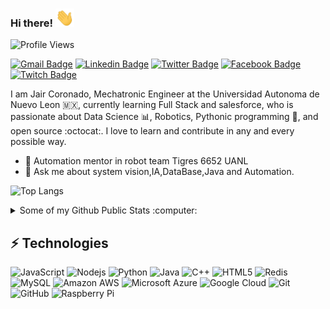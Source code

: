 ### Hi there! <img src="https://raw.githubusercontent.com/JairCoronado/JairCoronado/master/wave.gif" width="30px">

![Profile Views](https://komarev.com/ghpvc/?username=JairCoronado&color=blue)


[![Gmail Badge](https://img.shields.io/badge/Gmail-D14836?style=for-the-badge&logo=gmail&logoColor=white)](mailto:jair.coronadope@gmail.com "Connect via Email")
[![Linkedin Badge](https://img.shields.io/badge/LinkedIn-0077B5?style=for-the-badge&logo=linkedin&logoColor=white)](https://www.linkedin.com/in/jair-coronado-perales/ "Connect on LinkedIn")
[![Twitter Badge](https://img.shields.io/badge/Twitter-1DA1F2?style=for-the-badge&logo=twitter&logoColor=white)](https://twitter.com/Yacko72 "Follow on Twitter")
[![Facebook Badge](https://img.shields.io/badge/Facebook-1877F2?style=for-the-badge&logo=facebook&logoColor=white)](https://www.facebook.com/jaco1020/ "Connect on Facebook")
[![Twitch Badge](https://img.shields.io/badge/Twitch-9146FF?style=for-the-badge&logo=twitch&logoColor=white)](https://www.twitch.tv/jaco72 "Follow on Twitch")

I am Jair Coronado, Mechatronic Engineer at the Universidad Autonoma de Nuevo Leon 🇲🇽, currently learning Full Stack and salesforce, who is passionate about Data Science  :bar_chart:, Robotics, Pythonic programming :snake:, and open source :octocat:. I love to learn and contribute in any and every possible way.

- 🤖 Automation mentor in robot team Tigres 6652 UANL
- 💬 Ask me about system vision,IA,DataBase,Java and Automation.


![Top Langs](https://github-readme-stats.vercel.app/api/top-langs/?username=JairCoronado&hide=TeX&layout=compact)

<details>
  <summary>Some of my Github Public Stats :computer:</summary>
  
   ![Github Stats](https://github-readme-stats.vercel.app/api?username=JairCoronado&count_private=true&show_icons=true&include_all_commits=true)

  ----
  
</details>

## ⚡ Technologies
 
![JavaScript](https://img.shields.io/badge/-JavaScript-black?style=flat-square&logo=javascript)
![Nodejs](https://img.shields.io/badge/-Nodejs-black?style=flat-square&logo=Node.js)
![Python](https://img.shields.io/badge/-Python-black?style=flat-square&logo=Python)
![Java](https://img.shields.io/badge/-java-E34A86?style=flat-square&logo=java)
![C++](https://img.shields.io/badge/-C++-00599C?style=flat-square&logo=c)
![HTML5](https://img.shields.io/badge/-HTML5-E34F26?style=flat-square&logo=html5&logoColor=white)
![Redis](https://img.shields.io/badge/-Redis-black?style=flat-square&logo=Redis)
![MySQL](https://img.shields.io/badge/-MySQL-black?style=flat-square&logo=mysql)
![Amazon AWS](https://img.shields.io/badge/Amazon%20AWS-232F3E?style=flat-square&logo=amazon-aws)
![Microsoft Azure](https://img.shields.io/badge/Microsoft%20Azure-232F7E?style=flat-square&logo=microsoft-azure)
![Google Cloud](https://img.shields.io/badge/Google%20Cloud-black?style=flat-square&logo=google-cloud)
![Git](https://img.shields.io/badge/-Git-black?style=flat-square&logo=git)
![GitHub](https://img.shields.io/badge/-GitHub-181717?style=flat-square&logo=github)
![Raspberry Pi](https://img.shields.io/badge/-Raspberry%20Pi-C51A4A?style=flat-square&logo=Raspberry-Pi)


